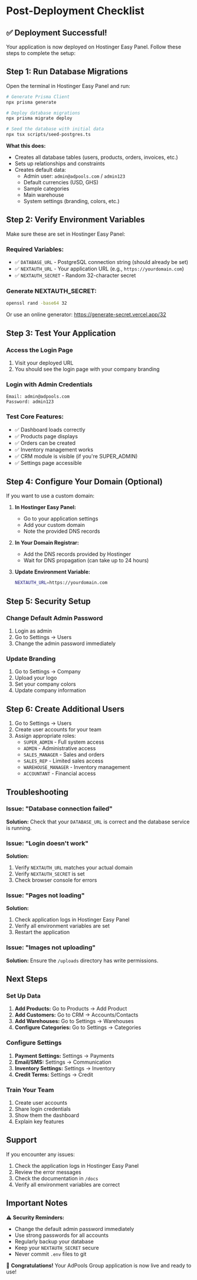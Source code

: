 # Post-Deployment Checklist

## ✅ Deployment Successful!

Your application is now deployed on Hostinger Easy Panel. Follow these steps to complete the setup:

## Step 1: Run Database Migrations

Open the terminal in Hostinger Easy Panel and run:

```bash
# Generate Prisma Client
npx prisma generate

# Deploy database migrations
npx prisma migrate deploy

# Seed the database with initial data
npx tsx scripts/seed-postgres.ts
```

**What this does:**
- Creates all database tables (users, products, orders, invoices, etc.)
- Sets up relationships and constraints
- Creates default data:
  - Admin user: `admin@adpools.com` / `admin123`
  - Default currencies (USD, GHS)
  - Sample categories
  - Main warehouse
  - System settings (branding, colors, etc.)

## Step 2: Verify Environment Variables

Make sure these are set in Hostinger Easy Panel:

### Required Variables:
- ✅ `DATABASE_URL` - PostgreSQL connection string (should already be set)
- ✅ `NEXTAUTH_URL` - Your application URL (e.g., `https://yourdomain.com`)
- ✅ `NEXTAUTH_SECRET` - Random 32-character secret

### Generate NEXTAUTH_SECRET:
```bash
openssl rand -base64 32
```

Or use an online generator: https://generate-secret.vercel.app/32

## Step 3: Test Your Application

### Access the Login Page
1. Visit your deployed URL
2. You should see the login page with your company branding

### Login with Admin Credentials
```
Email: admin@adpools.com
Password: admin123
```

### Test Core Features:
- ✅ Dashboard loads correctly
- ✅ Products page displays
- ✅ Orders can be created
- ✅ Inventory management works
- ✅ CRM module is visible (if you're SUPER_ADMIN)
- ✅ Settings page accessible

## Step 4: Configure Your Domain (Optional)

If you want to use a custom domain:

1. **In Hostinger Easy Panel:**
   - Go to your application settings
   - Add your custom domain
   - Note the provided DNS records

2. **In Your Domain Registrar:**
   - Add the DNS records provided by Hostinger
   - Wait for DNS propagation (can take up to 24 hours)

3. **Update Environment Variable:**
   ```bash
   NEXTAUTH_URL=https://yourdomain.com
   ```

## Step 5: Security Setup

### Change Default Admin Password
1. Login as admin
2. Go to Settings → Users
3. Change the admin password immediately

### Update Branding
1. Go to Settings → Company
2. Upload your logo
3. Set your company colors
4. Update company information

## Step 6: Create Additional Users

1. Go to Settings → Users
2. Create user accounts for your team
3. Assign appropriate roles:
   - `SUPER_ADMIN` - Full system access
   - `ADMIN` - Administrative access
   - `SALES_MANAGER` - Sales and orders
   - `SALES_REP` - Limited sales access
   - `WAREHOUSE_MANAGER` - Inventory management
   - `ACCOUNTANT` - Financial access

## Troubleshooting

### Issue: "Database connection failed"
**Solution:** Check that your `DATABASE_URL` is correct and the database service is running.

### Issue: "Login doesn't work"
**Solution:** 
1. Verify `NEXTAUTH_URL` matches your actual domain
2. Verify `NEXTAUTH_SECRET` is set
3. Check browser console for errors

### Issue: "Pages not loading"
**Solution:**
1. Check application logs in Hostinger Easy Panel
2. Verify all environment variables are set
3. Restart the application

### Issue: "Images not uploading"
**Solution:** Ensure the `/uploads` directory has write permissions.

## Next Steps

### Set Up Data
1. **Add Products:** Go to Products → Add Product
2. **Add Customers:** Go to CRM → Accounts/Contacts
3. **Add Warehouses:** Go to Settings → Warehouses
4. **Configure Categories:** Go to Settings → Categories

### Configure Settings
1. **Payment Settings:** Settings → Payments
2. **Email/SMS:** Settings → Communication
3. **Inventory Settings:** Settings → Inventory
4. **Credit Terms:** Settings → Credit

### Train Your Team
1. Create user accounts
2. Share login credentials
3. Show them the dashboard
4. Explain key features

## Support

If you encounter any issues:
1. Check the application logs in Hostinger Easy Panel
2. Review the error messages
3. Check the documentation in `/docs`
4. Verify all environment variables are correct

## Important Notes

⚠️ **Security Reminders:**
- Change the default admin password immediately
- Use strong passwords for all accounts
- Regularly backup your database
- Keep your `NEXTAUTH_SECRET` secure
- Never commit `.env` files to git

🎉 **Congratulations!**
Your AdPools Group application is now live and ready to use!

